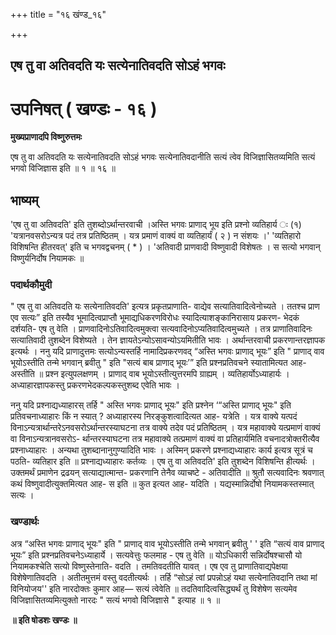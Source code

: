 +++
title = "१६ खंण्ड_१६"

+++


## एष तु वा अतिवदति यः सत्येनातिवदति सोऽहं भगवः

# **उपनिषत् ( खण्डः - १६ )**

**मुख्यप्राणादपि विष्णुरुत्तमः**

एष तु वा अतिवदति यः सत्येनातिवदति सोऽहं भगवः सत्येनातिवदानीति सत्यं त्वेव विजिज्ञासितव्यमिति सत्यं भगवो विजिज्ञास इति ॥ १ ॥ १६ ॥

## **भाष्यम्**

'एष तु वा अतिवदति' इति तुशब्दोऽर्थान्तरवाची ।अस्ति भगवः प्राणाद् भूय इति प्रश्नो व्यतिहार्य ः (१) 'यत्रानवसरोऽन्यत्र पदं तत्र प्रतिष्ठितम् । यत्र प्रमाणं वाक्यं वा व्यतिहार्यं ( २ ) न संशयः ।' 'व्यतिहारो विशिषन्ति हीतरवत्' इति च भगवद्वचनम् ( \* ) । 'अतिवादी प्राणवादी विष्णुवादी विशेषतः । स सत्यो भगवान् विष्णुर्यनिर्दोष नियामकः ॥

### पदार्थकौमुदी

" एष तु वा अतिवदति यः सत्येनातिवदति' इत्यत्र प्रकृतप्राणाति- वाद्येव सत्यातिवादित्वेनोच्यते । ततश्च प्राण एव सत्यः” इति तस्यैव भूमादित्वप्राप्तौ भूमाद्यधिकरणविरोधः स्यादित्याशङ्कानिरासाय प्रकरण- भेदकं दर्शयति- एष तु वेति । प्राणवादिनोऽतिवादित्वमुक्त्वा सत्यवादिनोऽप्यतिवादित्वमुच्यते । तत्र प्राणातिवादिनः सत्यातिवादी तुशब्देन विशेष्यते । तेन ज्ञायतेऽन्योऽसावन्योऽयमितीति भावः । अर्थान्तरवाची प्रकरणान्तरज्ञापक इत्यर्थः । ननु यदि प्राणादुत्तमः सत्योऽन्यस्तर्हि नामादिप्रकरणवद् “अस्ति भगवः प्राणाद् भूयः” इति " प्राणाद् वाव भूयोऽस्तीति तन्मे भगवान् ब्रवीतु " इति "सत्यं बाब प्राणाद् भूयः’” इति प्रश्नप्रतिवचने स्यातामित्यत आह- अस्तीति ॥ प्रश्न इत्युपलक्षणम् । प्राणाद् वाब भूयोऽस्तीत्युत्तरमपि ग्राह्यम् । व्यतिहार्योऽध्याहार्यः । अध्याहारज्ञापकस्तु प्रकरणभेदकल्पकस्तुशब्द एवेति भावः ।

ननु यदि प्रश्नाद्यध्याहारस् तर्हि " अस्ति भगवः प्राणाद् भूयः" इति प्रश्नेन ‘“अस्ति प्राणाद् भूयः" इति प्रतिवचनाध्याहारः किं न स्यात् ? अध्याहारस्य निरङ्कुशत्वादित्यत आह- यत्रेति । यत्र वाक्ये यत्पदं विनाऽन्यत्रार्थान्तरेऽनवसरोऽर्थान्तरस्याघटना तत्र वाक्ये तदेव पदं प्रतिष्ठितम् । यत्र महावाक्ये यत्प्रमाणं वाक्यं वा विनाऽन्यत्रानवसरोऽ- र्थान्तरस्याघटना तत्र महावाक्ये तत्प्रमाणं वाक्यं वा प्रतिहार्यमिति वचनादत्रोक्तरीत्यैव प्रश्नाध्याहारः । अन्यथा तुशब्दानानुगुण्यादिति भावः । अस्मिन् प्रकरणे प्रश्नाद्यध्याहारः कार्य इत्यत्र सूत्रं च पठति- व्यतिहार इति ॥ प्रश्नाद्यध्याहारः कर्तव्यः । एष तु वा अतिवदति' इति तुशब्देन विशिषन्ति हीत्यर्थः । उक्तमर्थं प्रमाणेन द्रढयन् सत्याद्यात्मान्त- प्रकरणानि तेनैव व्याचष्टे - अतिवादीति ॥ श्रुतौ सत्यवादिनः श्रवणात् कथं विष्णुवादीत्युक्तमित्यत आह- स इति ॥ कुत इत्यत आह- यदिति । यद्यस्मान्निर्दोषो नियामकस्तस्मात् सत्यः ।

### **खण्डार्थः**

अत्र “अस्ति भगवः प्राणाद् भूयः" इति " प्राणाद् वाव भूयोऽस्तीति तन्मे भगवान् ब्रवीतु ' ' इति “सत्यं वाव प्राणाद् भूयः” इति प्रश्नप्रतिवचनेऽध्याहार्ये । सत्यवेत्तुः फलमाह - एष तु वेति ॥ योऽधिकारी सन्निर्दोषश्चासौ यो नियामकश्चेति सत्यो विष्णुस्तेनाति- वदति । तमतिवदतीति यावत् । एष एव तु प्राणातिवाद्यपेक्षया विशेषेणातिवदति । अतीतमुत्तमं वस्तु वदतीत्यर्थः । तर्हि “सोऽहं त्वां प्रपन्नोऽहं यथा सत्येनातिवदानि तथा मां विनियोजय'' इति नारदोक्तः कुमार आह— सत्यं त्वेवेति ॥ तदतिवादित्वसिद्ध्यर्थं तु विशेषेण सत्यमेव विजिज्ञासितव्यमित्युक्तो नारदः " सत्यं भगवो विजिज्ञासे " इत्याह ॥ १ ॥

**॥ इति षोडशः खण्डः ॥**

